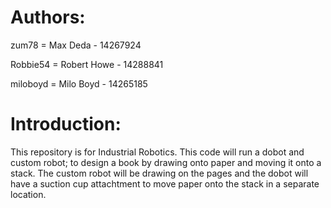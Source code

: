 # Authors:

zum78 = Max Deda - 14267924

Robbie54 = Robert Howe - 14288841

miloboyd = Milo Boyd - 14265185

# Introduction: 

This repository is for Industrial Robotics. This code will run a dobot and custom robot; to design a book by drawing onto paper and moving it onto a stack. The custom robot will be drawing on the pages and the dobot will have a suction cup attachtment to move paper onto the stack in a separate location.
